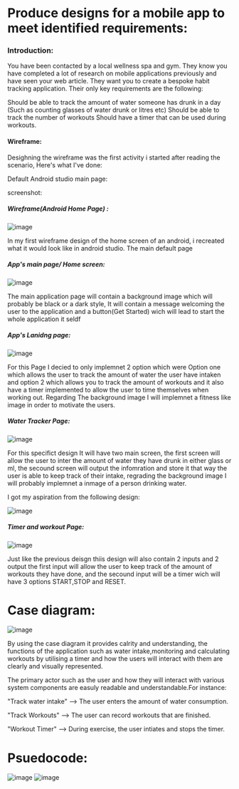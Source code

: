 # Produce designs for a mobile app to meet identified requirements:

### Introduction:

You have been contacted by a local wellness spa and gym. They know you have completed a lot of research on mobile applications previously and have seen your web article. They want you to create a bespoke habit tracking application. Their only key requirements are the following:

Should be able to track the amount of water someone has drunk in a day (Such as counting glasses of water drunk or litres etc)
Should be able to track the number of workouts
Should have a timer that can be used during workouts. 

#### Wireframe:
Desighning the wireframe was the first activity i started after reading the scenario, Here's what I've done:

Default Android studio main page:

screenshot:

##### Wireframe(Android Home Page) :

![image](https://github.com/user-attachments/assets/9683a15d-54d1-4c7f-8d2a-bc1a2c633bc1)

In my first wireframe design of the home screen of an android, i recreated what it would look like in android studio. The main default page

##### App's main page/ Home screen:

![image](https://github.com/user-attachments/assets/eba4a41f-9a4b-4c18-9302-0497cc911ff1)

The main application page will contain a background image which will probably be black or a dark style, It will contain a message welcoming the user to the application and a button(Get Started) wich will lead to start the whole application it seldf

##### App's Lanidng page:

![image](https://github.com/user-attachments/assets/dbc9095f-c012-407c-8176-0104af606ede)

For this Page I decied to only implemnet 2 option which were Option one which allows the user to track the amount of water the user have intaken and option 2 which allows you to track the amount of workouts and it also have a timer implemented to allow the user to time themselves when working out. Regarding The background image I will implemnet a fitness like image in order to motivate the users.

##### Water Tracker Page:

![image](https://github.com/user-attachments/assets/648581be-57c3-4505-b2d9-ebe1f42db889)

For this specifict design It will have two main screen, the first screen will allow the user to inter the amount of water they have drunk in either glass or ml, the secound screen will output the infomration and store it that way the user is able to keep track of their intake, regrading the background image I will probably implemnet a inmage of a person drinking water.

I got my aspiration from the following design:

![image](https://github.com/user-attachments/assets/db85e7f7-c36d-4a4c-9a2e-cb963580c700)


##### Timer and workout Page:

![image](https://github.com/user-attachments/assets/45f99c17-a098-41d2-9ca9-3f90274a9b48)

Just like the previous deisgn thiis design will also contain 2 inputs and 2 output the first input will allow the user to keep track of the amount of workouts they have done, and the secound input will be a timer wich will have 3 options START,STOP and RESET.

# Case diagram:

![image](https://github.com/user-attachments/assets/9ef60e5c-71f6-40d2-bc1f-761b7d6b5338)

By using the case diagram it provides calrity and understanding, the functions of the application such as water intake,monitoring and calculating workouts by utilising a timer and how the users will interact with them are clearly and visually represented.

The primary actor such as the user and how they will interact with various system components are easuly readable and understandable.For instance:

"Track water intake" --> The user enters the amount of water consumption.

"Track Workouts" --> The user can record workouts that are finished.

"Workout Timer" --> During exercise, the user intiates and stops the timer.

# Psuedocode:

![image](https://github.com/user-attachments/assets/a5539247-d58e-491c-984f-67fc2ab74290)
![image](https://github.com/user-attachments/assets/d6c46935-89df-497f-bab3-3b00a80c55bd)
